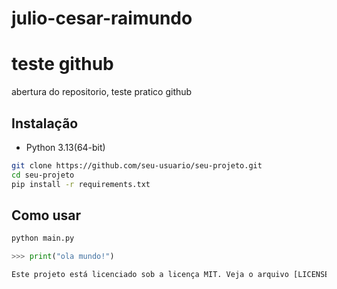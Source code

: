 # julio-cesar-raimundo
# teste github

abertura do repositorio, teste pratico github

## Instalação
- Python 3.13(64-bit)

```bash
git clone https://github.com/seu-usuario/seu-projeto.git
cd seu-projeto
pip install -r requirements.txt
```

## Como usar

```bash
python main.py
```


```python
>>> print("ola mundo!")

Este projeto está licenciado sob a licença MIT. Veja o arquivo [LICENSE](LICENSE) para mais detalhes.
